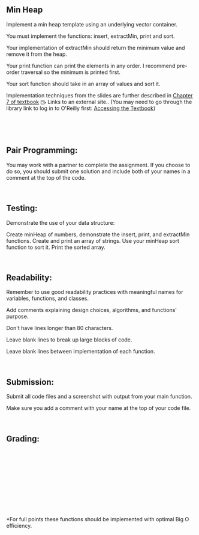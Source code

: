 <div class="description user_content enhanced" data-resource-type="assignment.body" data-resource-id="1682350"><h2>Min Heap</h2>
<p>Implement a min heap template using an underlying vector container.</p>
<p>You must implement the functions: insert, extractMin, print and sort.</p>
<p>Your implementation of extractMin should return the minimum value and remove it from the heap.</p>
<p>Your print function can print the elements in any order. I recommend pre-order traversal so the minimum is printed first.</p>
<p>Your sort function should take in an array of values and sort it.</p>
<p>Implementation techniques from the slides are further described in <a class="inline_disabled external" href="https://learning-oreilly-com.ezproxy.skylinecollege.edu/library/view/data-structures-the/9781098156602/c07.xhtml#h1-502604c07-0005" target="_blank" rel="noreferrer noopener"><span>Chapter 7 of textbook</span><span class="external_link_icon" style="margin-inline-start: 5px; display: inline-block; text-indent: initial; " role="presentation"><svg viewBox="0 0 1920 1920" xmlns="http://www.w3.org/2000/svg" style="width:1em; height:1em; vertical-align:middle; fill:currentColor">
    <path d="M1226.667 267c88.213 0 160 71.787 160 160v426.667H1280v-160H106.667v800C106.667 1523 130.56 1547 160 1547h1066.667c29.44 0 53.333-24 53.333-53.333v-213.334h106.667v213.334c0 88.213-71.787 160-160 160H160c-88.213 0-160-71.787-160-160V427c0-88.213 71.787-160 160-160Zm357.706 442.293 320 320c20.8 20.8 20.8 54.614 0 75.414l-320 320-75.413-75.414 228.907-228.906H906.613V1013.72h831.254L1508.96 784.707l75.413-75.414Zm-357.706-335.626H160c-29.44 0-53.333 24-53.333 53.333v160H1280V427c0-29.333-23.893-53.333-53.333-53.333Z" fill-rule="evenodd"></path>
</svg>
<span class="screenreader-only">Links to an external site.</span></span></a>. (You may need to go through the library link to log in to O'Reilly first: <a title="Accessing the Textbook" href="https://smccd.instructure.com/courses/60169/pages/accessing-the-textbook" data-course-type="wikiPages" data-published="true">Accessing the Textbook</a>)</p>
<p>&nbsp;</p>
<p>&nbsp;</p>
<h2>Pair Programming:</h2>
<p>You may work with a partner to complete the assignment. If you choose to do so, you should submit one solution and include both of your names in a comment at the top of the code.</p>
<p>&nbsp;</p>
<h2>Testing:</h2>
<p>Demonstrate the use of your data structure:</p>
<p>Create minHeap of numbers, demonstrate the insert, print, and extractMin functions. Create and print an array of strings. Use your minHeap sort function to sort it. Print the sorted array.</p>
<p>&nbsp;</p>
<h2>Readability:</h2>
<p>Remember to use good readability practices with meaningful names for variables, functions, and classes.</p>
<p>Add comments explaining design choices, algorithms, and functions' purpose.</p>
<p>Don't have lines longer than 80 characters.</p>
<p>Leave blank lines to break up large blocks of code.</p>
<p>Leave blank lines between implementation of each function.</p>
<p>&nbsp;</p>
<h2>Submission:</h2>
<p>Submit all code files and a screenshot with output from your main function.</p>
<p>Make sure you add a comment with your name at the top of your code file.</p>
<p>&nbsp;</p>
<h2>Grading:</h2>
<table style="table-layout: fixed; font-size: 10pt; font-family: Arial; width: 0px; border-collapse: collapse; border: none;" dir="ltr" border="1" cellspacing="0" cellpadding="0" data-sheets-root="1"><colgroup> <col width="100"> <col width="100"> </colgroup>
<tbody>
<tr style="height: 21px;">
<th style="border-top: 1px solid #000000; border-right: 1px solid transparent; border-bottom: 1px solid #000000; border-left: 1px solid #000000; overflow: visible; padding: 2px 0px 2px 0px; vertical-align: bottom;" scope="col" data-sheets-value="{&quot;1&quot;:2,&quot;2&quot;:&quot;MinHeap Template Rubric&quot;}">
<div style="white-space: nowrap; overflow: hidden; position: relative; width: 196px; left: 3px;">
<div style="float: left;"><span style="font-size: 12pt;">MinHeap Template Rubric</span></div>
</div>
</th>
<th style="border-top: 1px solid #000000; border-right: 1px solid #000000; border-bottom: 1px solid #000000; overflow: hidden; padding: 2px 3px 2px 3px; vertical-align: bottom;" scope="col"></th>
</tr>
<tr style="height: 21px;">
<td style="border-right: 1px solid #000000; border-bottom: 1px solid #000000; border-left: 1px solid #000000; overflow: hidden; padding: 2px 3px 2px 3px; vertical-align: bottom;" data-sheets-value="{&quot;1&quot;:2,&quot;2&quot;:&quot;insert&quot;}"><span style="font-size: 12pt;">insert*</span></td>
<td style="border-right: 1px solid #000000; border-bottom: 1px solid #000000; overflow: hidden; padding: 2px 3px 2px 3px; vertical-align: bottom; text-align: right;" data-sheets-value="{&quot;1&quot;:3,&quot;3&quot;:8}"><span style="font-size: 12pt;">8</span></td>
</tr>
<tr style="height: 21px;">
<td style="border-right: 1px solid #000000; border-bottom: 1px solid #000000; border-left: 1px solid #000000; overflow: hidden; padding: 2px 3px 2px 3px; vertical-align: bottom;" data-sheets-value="{&quot;1&quot;:2,&quot;2&quot;:&quot;extractMin&quot;}"><span style="font-size: 12pt;">extractMin*</span></td>
<td style="border-right: 1px solid #000000; border-bottom: 1px solid #000000; overflow: hidden; padding: 2px 3px 2px 3px; vertical-align: bottom; text-align: right;" data-sheets-value="{&quot;1&quot;:3,&quot;3&quot;:8}"><span style="font-size: 12pt;">8</span></td>
</tr>
<tr style="height: 21px;">
<td style="border-right: 1px solid #000000; border-bottom: 1px solid #000000; border-left: 1px solid #000000; overflow: hidden; padding: 2px 3px 2px 3px; vertical-align: bottom;" data-sheets-value="{&quot;1&quot;:2,&quot;2&quot;:&quot;print&quot;}"><span style="font-size: 12pt;">print</span></td>
<td style="border-right: 1px solid #000000; border-bottom: 1px solid #000000; overflow: hidden; padding: 2px 3px 2px 3px; vertical-align: bottom; text-align: right;" data-sheets-value="{&quot;1&quot;:3,&quot;3&quot;:4}"><span style="font-size: 12pt;">4</span></td>
</tr>
<tr style="height: 21px;">
<td style="border-right: 1px solid #000000; border-bottom: 1px solid #000000; border-left: 1px solid #000000; overflow: hidden; padding: 2px 3px 2px 3px; vertical-align: bottom;" data-sheets-value="{&quot;1&quot;:2,&quot;2&quot;:&quot;sort&quot;}"><span style="font-size: 12pt;">sort*</span></td>
<td style="border-right: 1px solid #000000; border-bottom: 1px solid #000000; overflow: hidden; padding: 2px 3px 2px 3px; vertical-align: bottom; text-align: right;" data-sheets-value="{&quot;1&quot;:3,&quot;3&quot;:4}"><span style="font-size: 12pt;">4</span></td>
</tr>
<tr style="height: 21px;">
<td style="border-right: 1px solid #000000; border-bottom: 1px solid #000000; border-left: 1px solid #000000; overflow: hidden; padding: 2px 3px 2px 3px; vertical-align: bottom;" data-sheets-value="{&quot;1&quot;:2,&quot;2&quot;:&quot;functionality&quot;}"><span style="font-size: 12pt;">functionality</span></td>
<td style="border-right: 1px solid #000000; border-bottom: 1px solid #000000; overflow: hidden; padding: 2px 3px 2px 3px; vertical-align: bottom; text-align: right;" data-sheets-value="{&quot;1&quot;:3,&quot;3&quot;:8}"><span style="font-size: 12pt;">8</span></td>
</tr>
<tr style="height: 21px;">
<td style="border-right: 1px solid #000000; border-bottom: 1px solid #000000; border-left: 1px solid #000000; overflow: hidden; padding: 2px 3px 2px 3px; vertical-align: bottom;" data-sheets-value="{&quot;1&quot;:2,&quot;2&quot;:&quot;readability&quot;}"><span style="font-size: 12pt;">readability</span></td>
<td style="border-right: 1px solid #000000; border-bottom: 1px solid #000000; overflow: hidden; padding: 2px 3px 2px 3px; vertical-align: bottom; text-align: right;" data-sheets-value="{&quot;1&quot;:3,&quot;3&quot;:8}"><span style="font-size: 12pt;">8</span></td>
</tr>
</tbody>
</table>
<p>*For full points these functions should be implemented with optimal Big O efficiency.</p>
<p>&nbsp;</p></div>
